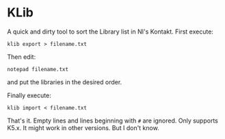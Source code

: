 # KLib

A quick and dirty tool to sort the Library list in NI's Kontakt.
First execute:

    klib export > filename.txt

 Then edit:

    notepad filename.txt

and put the libraries in the desired order.

Finally execute:

    klib import < filename.txt

That's it.
Empty lines and lines beginning with `#` are ignored.
Only supports K5.x. It might work in other versions. But I don't know.